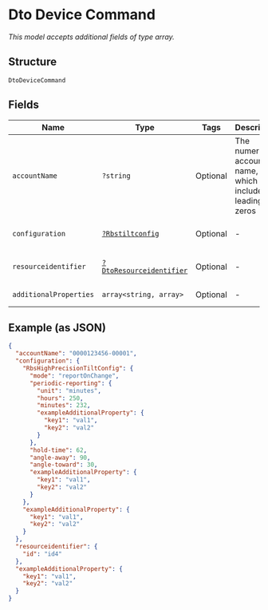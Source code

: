 
# Dto Device Command

*This model accepts additional fields of type array.*

## Structure

`DtoDeviceCommand`

## Fields

| Name | Type | Tags | Description | Getter | Setter |
|  --- | --- | --- | --- | --- | --- |
| `accountName` | `?string` | Optional | The numeric account name, which must include leading zeros | getAccountName(): ?string | setAccountName(?string accountName): void |
| `configuration` | [`?Rbstiltconfig`](../../doc/models/rbstiltconfig.md) | Optional | - | getConfiguration(): ?Rbstiltconfig | setConfiguration(?Rbstiltconfig configuration): void |
| `resourceidentifier` | [`?DtoResourceidentifier`](../../doc/models/dto-resourceidentifier.md) | Optional | - | getResourceidentifier(): ?DtoResourceidentifier | setResourceidentifier(?DtoResourceidentifier resourceidentifier): void |
| `additionalProperties` | `array<string, array>` | Optional | - | findAdditionalProperty(string key): array | additionalProperty(string key, array value): void |

## Example (as JSON)

```json
{
  "accountName": "0000123456-00001",
  "configuration": {
    "RbsHighPrecisionTiltConfig": {
      "mode": "reportOnChange",
      "periodic-reporting": {
        "unit": "minutes",
        "hours": 250,
        "minutes": 232,
        "exampleAdditionalProperty": {
          "key1": "val1",
          "key2": "val2"
        }
      },
      "hold-time": 62,
      "angle-away": 90,
      "angle-toward": 30,
      "exampleAdditionalProperty": {
        "key1": "val1",
        "key2": "val2"
      }
    },
    "exampleAdditionalProperty": {
      "key1": "val1",
      "key2": "val2"
    }
  },
  "resourceidentifier": {
    "id": "id4"
  },
  "exampleAdditionalProperty": {
    "key1": "val1",
    "key2": "val2"
  }
}
```

